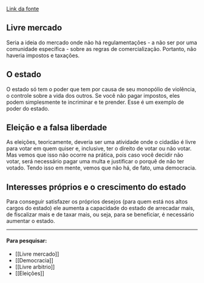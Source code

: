 [Link da fonte](https://www.youtube.com/live/_R3qaA01cRs?feature=share)

## Livre mercado
Seria a ideia do mercado onde não há regulamentações - a não ser por uma comunidade específica - sobre as regras de comercialização. Portanto, não haveria impostos e taxações.

## O estado
O estado só tem o poder que tem por causa de seu monopólio de violência, o controle sobre a vida dos outros. Se você não pagar impostos, eles podem simplesmente te incriminar e te prender. Esse é um exemplo de poder do estado.

## Eleição e a falsa liberdade
As eleições, teoricamente, deveria ser uma atividade onde o cidadão é livre para votar em quem quiser e, inclusive, ter o direito de votar ou não votar. Mas vemos que isso não ocorre na prática, pois caso você decidir não votar, será necessário pagar uma multa e justificar o porquê de não ter votado. Tendo isso em mente, vemos que não há, de fato, uma democracia. 

## Interesses próprios e o crescimento do estado
Para conseguir satisfazer os próprios desejos (para quem está nos altos cargos do estado) ele aumenta a capacidade do estado de arrecadar mais, de fiscalizar mais e de taxar mais, ou seja, para se beneficiar, é necessário aumentar o estado.



---
#### Para pesquisar:

- [[Livre mercado]]
- [[Democracia]]
- [[Livre arbitrio]]
- [[Eleições]]

